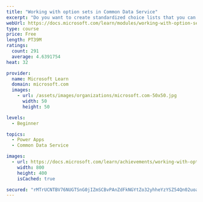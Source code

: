 ```yaml
---
title: "Working with option sets in Common Data Service"
excerpt: "Do you want to create standardized choice lists that you can use across all of your Power Apps?  This module will show you how to create new or use standard choice lists called option sets in Common Data Service."
webUrl: https://docs.microsoft.com/learn/modules/working-with-option-sets/
type: course
price: Free
length: PT39M
ratings:
  count: 291
  average: 4.6391754
heat: 32

provider:
  name: Microsoft Learn
  domain: microsoft.com
  images:
    - url: /assets/images/organizations/microsoft.com-50x50.jpg
      width: 50
      height: 50

levels:
  - Beginner

topics:
  - Power Apps
  - Common Data Service

images:
  - url: https://docs.microsoft.com/learn/achievements/working-with-option-sets-social.png
    width: 800
    height: 400
    isCached: true

secured: "rMTrUCNTBV76NUGTSnG0jIZmSCBvPAnZdFkNGYtZo32yhheYzYSZ54Qn02uoafVq1WtJF5j/J2iNtnWhwLbEMzqmhM2HjUZOAI5QJ4j+R+O+lJ1/AoeaFSMb+q5j0A5HbzMeOX/+5IpmSp9Hx9KNcJfGaT1WhuClQ4PF07OHfek82U64myymNx7CCF5UUa9ZrzlxfnI0IfPoeFQ2e6wBrdk5rpiAID9mPiPtTewC2bRvUBAaTCuFIjPm7moq//5a0E6UlE8cBkzYdU+DyAGowEYuTVR2EQ4eCYd+m+T6mHjXURjmsK4fAWn+BVkm/q045pqPzXlGPaXfWVsMvr5Obvx4uCfEq47mgGpAFqMHINbtPzxdhIUwInekMLnVp+MuZYX8qZh1TmHRTlyaWJjn/S7ewt3nxWTLjzojqfuxtsk=;Jva8ne3YWkvfn761dhe7uQ=="
---
```


